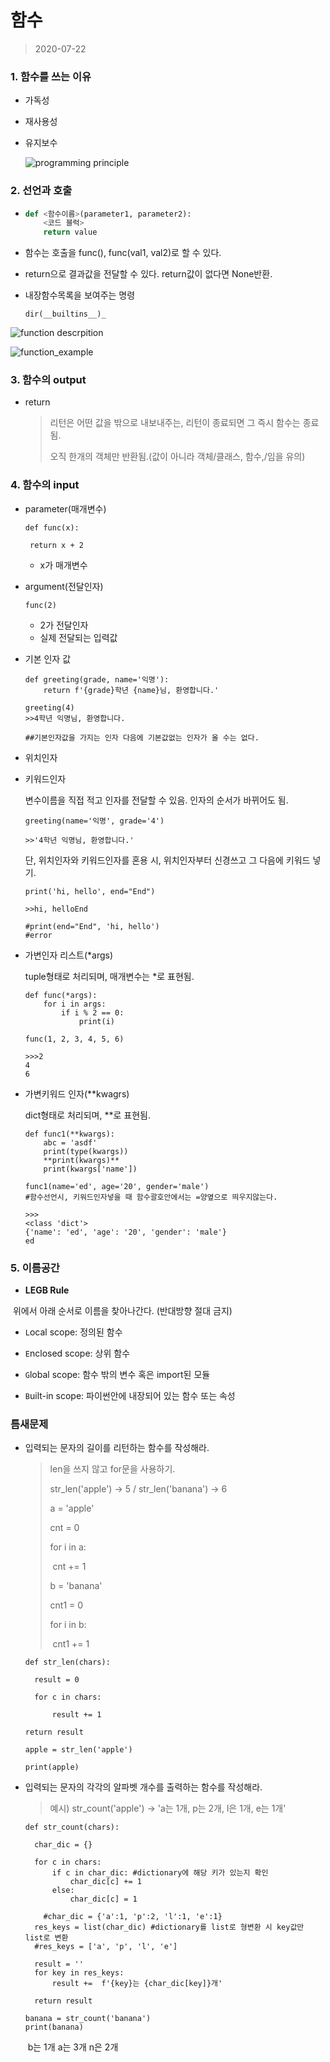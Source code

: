# 함수

> 2020-07-22
>
> 

### 1. 함수를 쓰는 이유

* 가독성

* 재사용성

* 유지보수

  ![programming principle](https://user-images.githubusercontent.com/18046097/61181741-2984fd80-a665-11e9-93b8-578c56689d0e.png)



### 2. 선언과 호출

* ```python
  def <함수이름>(parameter1, parameter2):
      <코드 블럭>
      return value
  ```

* 함수는 호출을 func(), func(val1, val2)로 할 수 있다.

* return으로 결과값을 전달할 수 있다. return값이 없다면 None반환.

* 내장함수목록을 보여주는 명령

  ```
  dir(__builtins__)_
  ```

  



![function descrpition](https://user-images.githubusercontent.com/18046097/61181742-2984fd80-a665-11e9-9d5c-c90e8c64953e.png)

![function_example](https://dl.dropbox.com/s/o6v9c0vxpdww1lm/function-argument.png)



### 3. 함수의 output

* return

  > 리턴은 어떤 값을 밖으로 내보내주는, 리턴이 종료되면 그 즉시 함수는 종료됨.
  >
  > 오직 한개의 객체만 반환됨.(값이 아니라 객체/클래스, 함수,/임을 유의)



### 4. 함수의 input

 * parameter(매개변수)

   ```
   def func(x):
   
   	return x + 2
   ```

   * x가 매개변수

* argument(전달인자)

  ```
  func(2)
  ```

  * 2가 전달인자
  * 실제 전달되는 입력값

* 기본 인자 값

  ```
  def greeting(grade, name='익명'):
      return f'{grade}학년 {name}님, 환영합니다.'
  
  greeting(4)
  >>4학년 익명님, 환영합니다.
  
  ##기본인자값을 가지는 인자 다음에 기본값없는 인자가 올 수는 없다.
  ```

* 위치인자

* 키워드인자

  변수이름을 직접 적고 인자를 전달할 수 있음. 인자의 순서가 바뀌어도 됨.

  ```
  greeting(name='익명', grade='4')
  
  >>'4학년 익명님, 환영합니다.'
  ```

  단, 위치인자와 키워드인자를 혼용 시, 위치인자부터 신경쓰고 그 다음에 키워드 넣기.

  ```
  print('hi, hello', end="End")
  
  >>hi, helloEnd
  
  #print(end="End", 'hi, hello')
  #error
  ```


* 가변인자 리스트(*args)

  tuple형태로 처리되며, 매개변수는 *로 표현됨.

  ```
  def func(*args):
      for i in args:
          if i % 2 == 0:
              print(i)
              
  func(1, 2, 3, 4, 5, 6)
  
  >>>2
  4
  6
  ```

* 가변키워드 인자(**kwagrs)

  dict형태로 처리되며, **로 표현됨.

  ```
  def func1(**kwargs):
      abc = 'asdf'
      print(type(kwargs))
      **print(kwargs)**
      print(kwargs['name'])
      
  func1(name='ed', age='20', gender='male')
  #함수선언시, 키워드인자넣을 때 함수괄호안에서는 =양옆으로 띄우지않는다.
  
  >>>
  <class 'dict'>
  {'name': 'ed', 'age': '20', 'gender': 'male'}
  ed
  ```

  

### 5. 이름공간

*   **LEGB Rule**

  ​	위에서 아래 순서로 이름을 찾아나간다. (반대방향 절대 금지)

  * `L`ocal scope: 정의된 함수


  * `E`nclosed scope: 상위 함수 


  * `G`lobal scope: 함수 밖의 변수 혹은 import된 모듈


  * `B`uilt-in scope: 파이썬안에 내장되어 있는 함수 또는 속성

### 틈새문제

* 입력되는 문자의 길이를 리턴하는 함수를 작성해라.

  > len을 쓰지 않고 for문을 사용하기.
  >
  > str_len('apple') -> 5 / str_len('banana') -> 6
  >
  > a = 'apple'
  >
  > cnt = 0
  >
  > for i in a:
  >
  > ​	cnt += 1
  >
  > b = 'banana'
  >
  > cnt1 = 0
  >
  > for i in b:
  >
  > ​	cnt1 += 1

  ```
  def str_len(chars):
  
  	result = 0
  
  	for c in chars:
  
  		result += 1
  
  return result
  ```

  ```
  apple = str_len('apple')
  
  print(apple)
  ```

* 입력되는 문자의 각각의 알파벳 개수를 출력하는 함수를 작성해라.

  > 예시) str_count('apple') -> 'a는 1개, p는 2개, l은 1개, e는 1개'

  ```
  def str_count(chars):
  
  	char_dic = {}
  	
  	for c in chars:
  		if c in char_dic: #dictionary에 해당 키가 있는지 확인
  			char_dic[c] += 1
  		else:
  			char_dic[c] = 1
  	
      #char_dic = {'a':1, 'p':2, 'l':1, 'e':1}
  	res_keys = list(char_dic) #dictionary를 list로 형변환 시 key값만 								list로 변환
  	#res_keys = ['a', 'p', 'l', 'e']
  	
  	result = ''
  	for key in res_keys:
  		result +=  f'{key}는 {char_dic[key]}개'
  		
  	return result
  ```

  ```
  banana = str_count('banana')
  print(banana)
  ```

  ​	b는 1개 a는 3개 n은 2개